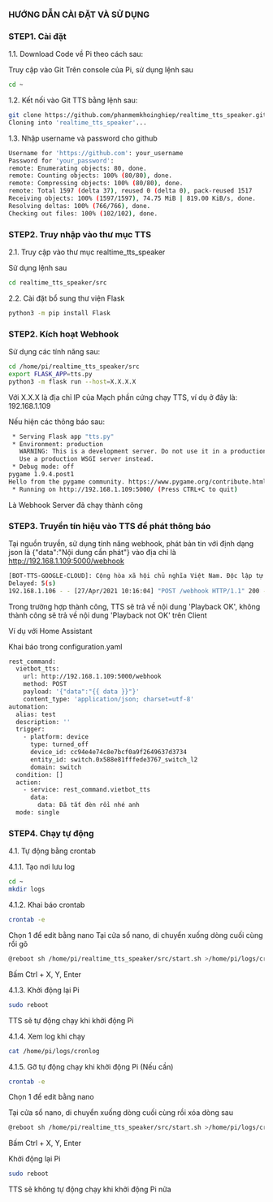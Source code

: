 ### HƯỚNG DẪN CÀI ĐẶT VÀ SỬ DỤNG

### STEP1. Cài đặt 

1.1. Download Code về Pi theo cách sau:

Truy cập vào Git
Trên console của Pi, sử dụng lệnh sau

```sh
cd ~ 
```
1.2. Kết nối vào Git TTS bằng lệnh sau:

```sh
git clone https://github.com/phanmemkhoinghiep/realtime_tts_speaker.git
Cloning into 'realtime_tts_speaker'...
```
1.3. Nhập username và password cho github

```sh
Username for 'https://github.com': your_username
Password for 'your_password': 
remote: Enumerating objects: 80, done.
remote: Counting objects: 100% (80/80), done.
remote: Compressing objects: 100% (80/80), done.
remote: Total 1597 (delta 37), reused 0 (delta 0), pack-reused 1517
Receiving objects: 100% (1597/1597), 74.75 MiB | 819.00 KiB/s, done.
Resolving deltas: 100% (766/766), done.
Checking out files: 100% (102/102), done.
```

### STEP2.  Truy nhập vào thư mục TTS

2.1. Truy cập vào thư mục realtime_tts_speaker

Sử dụng lệnh sau

```sh
cd realtime_tts_speaker/src
```
2.2.
Cài đặt bổ sung thư viện Flask
```sh
python3 -m pip install Flask
```
### STEP2. Kích hoạt Webhook

Sử dụng các tính năng sau:
```sh
cd /home/pi/realtime_tts_speaker/src
export FLASK_APP=tts.py
python3 -m flask run --host=X.X.X.X 
```
Với X.X.X là địa chỉ IP của Mạch phần cứng chạy TTS, ví dụ ở đây là: 192.168.1.109

Nếu hiện các thông báo sau:

```sh
 * Serving Flask app "tts.py"
 * Environment: production
   WARNING: This is a development server. Do not use it in a production deployment.
   Use a production WSGI server instead.
 * Debug mode: off
pygame 1.9.4.post1
Hello from the pygame community. https://www.pygame.org/contribute.html
 * Running on http://192.168.1.109:5000/ (Press CTRL+C to quit)
```
Là Webhook Server đã chạy thành công

### STEP3. Truyền tín hiệu vào TTS để phát thông báo

Tại nguồn truyền, sử dụng tính năng webhook, phát bản tin với định dạng json là {"data":"Nội dung cần phát"} vào địa chỉ là http://192.168.1.109:5000/webhook

```sh
[BOT-TTS-GOOGLE-CLOUD]: Cộng hòa xã hội chủ nghĩa Việt Nam. Độc lập tự do hạnh phúc
Delayed: 5(s)
192.168.1.106 - - [27/Apr/2021 10:16:04] "POST /webhook HTTP/1.1" 200 -
```
Trong trường hợp thành công, TTS sẽ trả về nội dung 'Playback OK', không thành công sẽ trả về nội dung 'Playback not OK' trên Client

Ví dụ với Home Assistant

Khai báo trong configuration.yaml
```sh
rest_command:
  vietbot_tts:
    url: http://192.168.1.109:5000/webhook
    method: POST
    payload: '{"data":"{{ data }}"}'
    content_type: 'application/json; charset=utf-8'
automation:
  alias: test
  description: ''
  trigger:
    - platform: device
      type: turned_off
      device_id: cc94e4e74c8e7bcf0a9f2649637d3734
      entity_id: switch.0x588e81fffede3767_switch_l2
      domain: switch
  condition: []
  action:
    - service: rest_command.vietbot_tts
      data:
        data: Đã tắt đèn rồi nhé anh 
  mode: single
```

### STEP4. Chạy tự động

4.1. Tự động bằng crontab

4.1.1. Tạo nơi lưu log

```sh
cd ~
mkdir logs
```
4.1.2. Khai báo crontab

```sh
crontab -e
```
Chọn 1 để edit bằng nano 
Tại cửa sổ nano, di chuyển xuống dòng cuối cùng rồi gõ

```sh
@reboot sh /home/pi/realtime_tts_speaker/src/start.sh >/home/pi/logs/cronlog 2>&1
```
Bấm Ctrl + X, Y, Enter

4.1.3. Khởi động lại Pi 

```sh
sudo reboot
```
TTS sẽ tự động chạy khi khởi động Pi 

4.1.4. Xem log khi chạy

```sh
cat /home/pi/logs/cronlog
```
4.1.5. Gỡ tự động chạy khi khởi động Pi (Nếu cần)

```sh
crontab -e
```
Chọn 1 để edit bằng nano 

Tại cửa sổ nano, di chuyển xuống dòng cuối cùng rồi xóa dòng sau

```sh
@reboot sh /home/pi/realtime_tts_speaker/src/start.sh >/home/pi/logs/cronlog 2>&1i
```
Bấm Ctrl + X, Y, Enter

Khởi động lại Pi 

```sh
sudo reboot
```
TTS sẽ không tự động chạy khi khởi động Pi nữa


